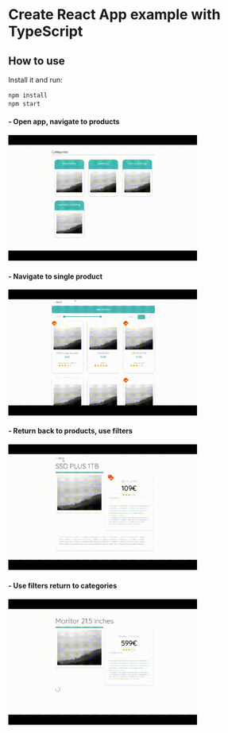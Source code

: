 # Create React App example with TypeScript

## How to use

Install it and run:

```sh
npm install
npm start
```

#### - Open app, navigate to products

<p float=left>
<img src="https://github.com/athangk/shop-animate-react/blob/main/gif_1.gif" width="380">
  </p>

#### - Navigate to single product

<p float=left>
<img src="https://github.com/athangk/shop-animate-react/blob/main/gif_2.gif" width="380">
  </p>
  
  #### - Return back to products, use filters
<p float=left>
<img src="https://github.com/athangk/shop-animate-react/blob/main/gif_3.gif" width="380">
  </p>

#### - Use filters return to categories

<p float=left>
<img src="https://github.com/athangk/shop-animate-react/blob/main/gif_4.gif" width="380">
  </p>
